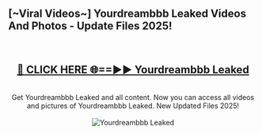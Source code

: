 <h2>[~Viral Videos~] Yourdreambbb Leaked Videos And Photos - Update Files 2025!</h2>
<br>
<div align="center">
<h2><a href="https://top-ai-tools.click/QrbHav" rel="nofollow">🔴 CLICK HERE 🌐==►► Yourdreambbb Leaked</a></h2>
<br>
Get Yourdreambbb Leaked and all content. Now you can access all videos and pictures of Yourdreambbb Leaked. New Updated Files 2025!
<br>
<br>
<a href="https://top-ai-tools.click/QrbHav" rel="nofollow" data-target="animated-image.originalLink"><img src="https://i.ibb.co.com/WyWwxjT/player-gif2.gif" alt="Yourdreambbb Leaked" style="max-width: 100%; display: inline-block;" data-target="animated-image.originalImage"></a>
</div>
<br>